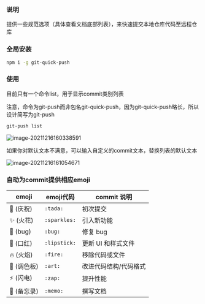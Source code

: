 ### 说明

提供一些规范选项（具体查看文档底部列表），来快速提交本地仓库代码至远程仓库



### 全局安装

```bash
npm i -g git-quick-push
```

### 使用

目前只有一个命令list，用于显示commit类别列表

注意，命令为git-push而非包名git-quick-push，因为git-quick-push略长，所以设计简写为git-push

```bash
git-push list
```

![image-20211216160338591](https://gitee.com/zqylzcwcxy/drawing-bed/raw/master/img/image-20211216160338591.png)





如果你对默认文本不满意，可以输入自定义的commit文本，替换列表的默认文本

![image-20211216161054671](https://gitee.com/zqylzcwcxy/drawing-bed/raw/master/img/image-20211216161054671.png)



### 自动为commit提供相应emoji

| emoji      | emoji代码    | commit 说明           |
| ---------- | ------------ | --------------------- |
| 🎉 (庆祝)   | `:tada:`     | 初次提交              |
| ✨ (火花)   | `:sparkles:` | 引入新功能            |
| 🐛 (bug)    | `:bug:`      | 修复 bug              |
| 💄 (口红)   | `:lipstick:` | 更新 UI 和样式文件    |
| 🔥 (火焰)   | `:fire:`     | 移除代码或文件        |
| 🎨 (调色板) | `:art:`      | 改进代码结构/代码格式 |
| ⚡ (闪电)   | `:zap:`      | 提升性能              |
| 📝 (备忘录) | `:memo:`     | 撰写文档              |

